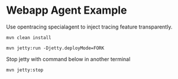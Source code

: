 # Webapp Agent Example

Use opentracing specialagent to inject tracing feature transparently.

```shell
mvn clean install

mvn jetty:run -Djetty.deployMode=FORK
```

Stop jetty with command below in another terminal


```shell
mvn jetty:stop
```